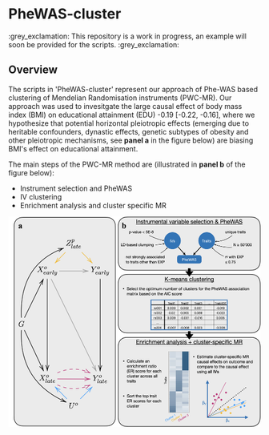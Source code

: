 # PheWAS-cluster

:grey\_exclamation: This repository is a work in progress, an example will soon be provided for the scripts. :grey\_exclamation:

## Overview

The scripts in 'PheWAS-cluster' represent our approach of Phe-WAS based clustering of Mendelian Randomisation instruments (PWC-MR). 
Our approach was used to invesitgate the large causal effect of body mass index (BMI) on educational attainment (EDU) -0.19 [-0.22, -0.16], where we hypothesize that potential horizontal pleiotropic effects (emerging due to heritable confounders, dynastic effects, genetic subtypes of obesity and other pleiotropic mechanisms, see **panel a** in the figure below) are biasing BMI's effect on educational attainment.

The main steps of the PWC-MR method are (illustrated in **panel b** of the figure below):
- Instrument selection and PheWAS
- IV clustering 
- Enrichment analysis and cluster specific MR
<p align="center">
<img src="misc/DAG_flowgram.jpg" align="center" height=420/>
</p>
